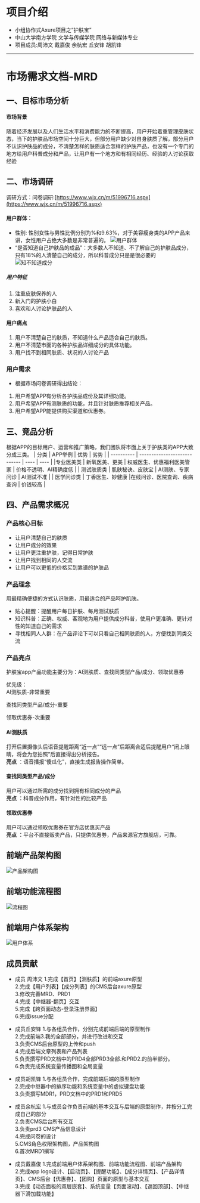 # 项目介绍
- 小组协作式Axure项目之“护肤宝”
- 中山大学南方学院 文学与传媒学院 网络与新媒体专业
- 项目成员:周沛文 戴嘉俊 余杭宏 丘安锋 胡凯锋
---
# 市场需求文档-MRD
## 一、目标市场分析

 #### 市场背景
 随着经济发展以及人们生活水平和消费能力的不断提高，用户开始着重管理皮肤状态，当下的护肤品市场空间十分巨大，但部分用户缺少对自身肤质了解，部分用户不认识护肤品的成分，不清楚怎样的肤质适合怎样的护肤产品，也没有一个专门的地方给用户科普成分和产品，让用户有一个地方和有相同经历、经验的人讨论获取经验


## 二、市场调研
调研方式：问卷调研:[https://www.wjx.cn/m/51996716.aspx](https://www.wjx.cn/m/51996716.aspx)
#### 用户群体：
* 性别:
性别女性与男性比例分别为%和9.63%，对于美容瘦身类的APP产品来讲，女性用户占绝大多数是非常普遍的。
![用户群体](https://images.gitee.com/uploads/images/2019/1211/223714_cd7e591f_1648172.png)
* “是否知道自己护肤品的成品”：大多数人不知道、不了解自己的护肤品成分，只有18%的人清楚自己的成分，所以科普成分只是是很必要的<br>
![知不知道成分](https://images.gitee.com/uploads/images/2019/1211/224643_5eba0ef7_1648172.png)
##### 用户特征
1. 注重皮肤保养的人
2. 新入门的护肤小白
3. 喜欢和人讨论护肤品的人

 #### 用户痛点
1. 用户不清楚自己的肤质，不知道什么产品适合自己的肤质。
2. 用户不清楚市面的各种护肤品详细成分的具体功能。
3. 用户找不到相同肤质、状况的人讨论产品


### 用户需求
- 根据市场问卷调研得出结论：
1. 用户希望APP有分析各护肤品成份及其详细功能。
2. 用户希望APP有测肤质的功能，并且针对肤质推荐相关产品。
3. 用户希望APP能提供购买渠道和优惠券。


## 三、竞品分析
根据APP的目标用户、运营和推广策略，我们团队将市面上关于护肤类的APP大致分成三类。
| 分类       | APP举例                      | 优势 | 劣势 |
| ---------- | ---------------------------- | ---- | ---- |
|专业医美类 | 新氧医美、更美 |  权威医生、优惠福利医美管家    |    价格不透明、AI精确度低  |
| 测试肤质类 | 肌肤秘诀、皮肤宝 |    AI测肤、专家问诊  |   AI测试不准   |
| 医学问诊类 | 丁香医生、妙健康           |在线问诊、医院查询、疾病查询      |   价钱较高   |



##  四、产品需求概况

 ### 产品核心目标
* 让用户清楚自己的肤质
* 让用户成分的效果
*  让用户更注重护肤，记得日常护肤
* 让用户找到相同的人交流
* 让用户可以更低的价格买到靠谱的护肤品

 ### 产品理念
用最精确便捷的方式认识肤质，用最适合的产品呵护肌肤。
- 贴心提醒：提醒用户每日护肤、每月测试肤质
- 知识科普：正确、权威、客观地为用户提供成分科普，使用户更准确、更针对性的知道自己的需求
- 寻找相同人人群：在产品评论下可以只看自己相同肤质的人，方便找到同类交流

 ### 产品亮点
 护肤宝app产品功能主要分为：AI测肤质、查找同类型产品/成分、领取优惠券

优先级：<br>
AI测肤质-非常重要<br>

查找同类型产品/成分-重要<br>

领取优惠券-次重要<br>

#### AI测肤质
打开后置摄像头后语音提醒距离“近一点”“远一点”后距离合适后提醒用户“闭上眼睛，将会为您拍照”后直接得出分析报告。<br>
**亮点** ：语音播报“傻瓜化”，直接生成报告操作简单。

#### 查找同类型产品/成分
用户可以通过所需的成分找到拥有相同成分的产品<br>
**亮点** ：科普成分作用，有针对性的比较产品

#### 领取优惠券
用户可以通过领取优惠券在官方店优惠买产品<br>
**亮点** ：平台不直接贩卖产品，只提供优惠券，产品来源官方旗舰店，可靠。

## 前端产品架构图
![产品架构图](https://images.gitee.com/uploads/images/2020/0105/203358_6fff3d48_1831509.png "屏幕截图.png")

## 前端功能流程图
![流程图](https://images.gitee.com/uploads/images/2020/0105/203424_fb37a720_1831509.png "屏幕截图.png")

## 前端用户体系架构
![用户体系](https://images.gitee.com/uploads/images/2020/0105/211627_2a77d49e_1831509.png "屏幕截图.png")

## 成员贡献

* 成员 周沛文
1.完成【首页】【测肤质】的前端axure原型<br>
2.完成【用户列表】【成分列表】的CMS后台axure原型<br>
3.修改完善MRD、PRD1<br>
4.完成【中继器-翻页】交互<br>
5.完成【跨页面动态-登录注册界面】<br>
6.完成issue分配<br>

* 成员丘安锋
    1.与各组员合作，分别完成前端后端的原型制作<br>
    2.完成前端3.我的全部部分，并进行改进和交互<br>
    3.负责CMS后台原型的上传和push<br>
    4.完成后端文章列表和产品列表<br>
    5.负责撰写PRD文档中的PRD4全部PRD3全部.和PRD2.的前半部分。<br>
    6.负责完成系统变量传播图和全局变量<br>

* 成员胡凯锋
    1.与各组员合作，完成前端后端的原型制作<br>
    2.完成中继器中的排序功能和系统变量中的虚拟键盘功能<br>
    3.负责撰写MDR1，PRD文档中的PRD1和PRD5<br>

* 成员余杭宏
1.与成员合作负责前端的基本交互与后端的原型制作，并按分工完成自己的部分<br>
2.负责CMS后台所有交互<br>
3.负责prd3 CMS产品信息设计<br>
4.完成问卷的设计<br>
5.CMS角色权限架构图，产品架构图<br>
6.首次MRD1撰写<br>

* 成员戴嘉俊
1.完成前端用户体系架构图、前端功能流程图、前端产品架构<br>
2.完成app logo设计、【启动页】、【提醒功能】、【成分详情页】、【产品详情页】、CMS后台【优惠券】、【团购】页面的原型与基本交互<br>
3.完成【动态面板的双层嵌套】、系统变量【页面滚动】、【返回顶部】、【中继器下滑加载功能】<br>
